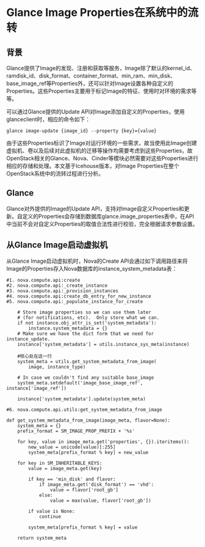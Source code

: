 # Glance Image Properties在系统中的流转

## 背景

Glance提供了Image的发现、注册和获取等服务，Image除了默认的kernel_id、ramdisk_id、disk_format、container_format、min_ram、min_disk、base_image_ref等Properties外，还可以针对Image设置各种自定义的Properties。这些Properties主要用于标记Image的特征、使用时对环境的需求等等。

可以通过Glance提供的Update API对Image添加自定义的Properties，使用glanceclient时，相应的命令如下：

```
glance image-update {image_id} --property {key}={value}
```

由于这些Properties标识了Image对运行环境的一些需求，故当使用此Image创建虚拟机、卷以及后续对此虚拟机的迁移等操作均需要考虑到这些Properties，故OpenStack相关的Glance、Nova、Cinder等模块必然需要对这些Properties进行相应的存储和处理。本文基于Icehouse版本，对Image Properties在整个OpenStack系统中的流转过程进行分析。


## Glance

Glance对外提供的Image的Update API，支持对Image自定义Properties和更新。自定义的Properties会存储到数据库glance.image_properties表中，在API中当前不会对自定义Properties的取值合法性进行校验，完全根据请求参数设置。

## 从Glance Image启动虚拟机

从Glance Image启动虚拟机时，Nova的Create API会通过如下调用路径来将Image的Properties存入Nova数据库的instance_system_metadata表：

```
#1. nova.compute.api:create
#2. nova.compute.api:_create_instance
#3. nova.compute.api:_provision_instances
#4. nova.compute.api:create_db_entry_for_new_instance
#5. nova.compute.api:_populate_instance_for_create

	# Store image properties so we can use them later
    # (for notifications, etc).  Only store what we can.
    if not instance.obj_attr_is_set('system_metadata'):
        instance.system_metadata = {}
    # Make sure we have the dict form that we need for instance_update.
    instance['system_metadata'] = utils.instance_sys_meta(instance)

    #核心处在这一行
    system_meta = utils.get_system_metadata_from_image(
        image, instance_type)

    # In case we couldn't find any suitable base_image
    system_meta.setdefault('image_base_image_ref', instance['image_ref'])

    instance['system_metadata'].update(system_meta)

#6. nova.compute.api.utils:get_system_metadata_from_image

def get_system_metadata_from_image(image_meta, flavor=None):
    system_meta = {}
    prefix_format = SM_IMAGE_PROP_PREFIX + '%s'

    for key, value in image_meta.get('properties', {}).iteritems():
        new_value = unicode(value)[:255]
        system_meta[prefix_format % key] = new_value

    for key in SM_INHERITABLE_KEYS:
        value = image_meta.get(key)

        if key == 'min_disk' and flavor:
            if image_meta.get('disk_format') == 'vhd':
                value = flavor['root_gb']
            else:
                value = max(value, flavor['root_gb'])

        if value is None:
            continue

        system_meta[prefix_format % key] = value

    return system_meta

```



